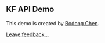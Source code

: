 ## KF API Demo

This demo is created by [Bodong Chen](http://meefen.github.io/).

<a href="http://kfdash.idea.informer.com" target="_blank">Leave feedback...</a>